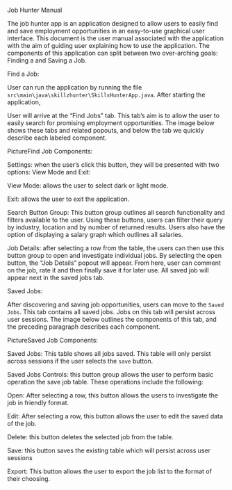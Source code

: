 Job Hunter Manual 

The job hunter app is an application designed to allow users to easily find and save employment opportunities in an easy-to-use graphical user interface. This document is the user manual associated with the application with the aim of guiding user explaining how to use the application. The components of this application can split between two over-arching goals: Finding a and Saving a Job. 

Find a Job: 

User can run the application by running the file `src\main\java\skillzhunter\SkillsHunterApp.java`. After starting the application, 

User will arrive at the “Find Jobs” tab. This tab’s aim is to allow the user to easily search for promising employment opportunities.  The image below shows these tabs and related popouts, and below the tab we quickly describe each labeled component. 

PictureFind Job Components: 

Settings: when the user’s click this button, they will be presented with two options: View Mode and Exit: 

View Mode: allows the user to select dark or light mode. 

Exit: allows the user to exit the application. 

Search Button Group: This button group outlines all search functionality and filters available to the user. Using these buttons, users can filter their query by industry, location and by number of returned results.  Users also have the option of displaying a salary graph which outlines all salaries. 

Job Details: after selecting a row from the table, the users can then use this button group to open and investigate individual jobs. By selecting the open button, the “Job Details” popout will appear. From here, user can comment on the job, rate it and then finally save it for later use. All saved job will appear next in the saved jobs tab.  

 

 

Saved Jobs: 

After discovering and saving job opportunities, users can move to the `Saved Jobs`. This tab contains all saved jobs. Jobs on this tab will persist across user sessions. The image below outlines the components of this tab, and the preceding paragraph describes each component. 

PictureSaved Job Components: 

Saved Jobs: This table shows all jobs saved. This table will only persist across sessions if the user selects the `save` button. 

Saved Jobs Controls: this button group allows the user to perform basic operation the save job table. These operations include the following: 

Open: After selecting a row, this button allows the users to investigate the job in friendly format. 

Edit: After selecting a row, this button allows the user to edit the saved data of the job. 

Delete: this button deletes the selected job from the table. 

Save: this button saves the existing table which will persist across user sessions 

Export: This button allows the user to export the job list to the format of their choosing.  